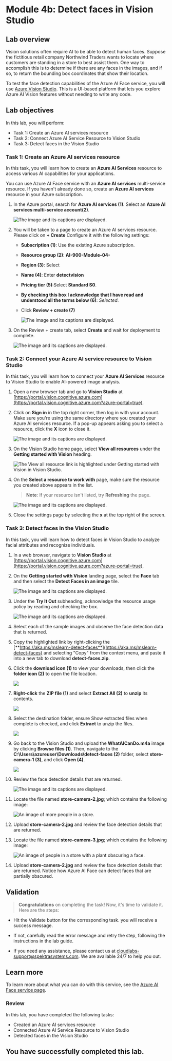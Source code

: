 # Module 4b: Detect faces in Vision Studio

## Lab overview

Vision solutions often require AI to be able to detect human faces. Suppose the fictitious retail company Northwind Traders wants to locate where customers are standing in a store to best assist them. One way to accomplish this is to determine if there are any faces in the images, and if so, to return the bounding box coordinates that show their location.

To test the face detection capabilities of the Azure AI Face service, you will use [Azure Vision Studio](https://portal.vision.cognitive.azure.com/). This is a UI-based platform that lets you explore Azure AI Vision features without needing to write any code.

## Lab objectives

In this lab, you will perform:
-  Task 1: Create an Azure AI services resource
-  Task 2: Connect Azure AI Service Resource to Vision Studio
-  Task 3: Detect faces in the Vision Studio

### Task 1: Create an Azure AI services resource

In this task, you will learn how to create an **Azure AI Services** resource to access various AI capabilities for your applications.

You can use Azure AI Face service with an **Azure AI services** multi-service resource. If you haven't already done so, create an **Azure AI services** resource in your Azure subscription.

1. In the Azure portal,  search for **Azure AI services (1)**. Select an **Azure AI services multi-service account(2)**.

    ![The image and its captions are displayed.](./media/aiservice.png)

1. You will be taken to a page to create an Azure AI services resource. Please click on **+ Create** Configure it with the following settings:
   
    - **Subscription (1)**: Use the existing Azure subscription.
    - **Resource group (2)**: **AI-900-Module-04-<inject key="DeploymentID" enableCopy="false" />**
    - **Region (3)**: Select **<inject key="location" enableCopy="false"/>**
    - **Name (4)**: Enter **detectvision<inject key="DeploymentID" enableCopy="false"/>**
    - **Pricing tier (5)**:Select **Standard S0**.
    - **By checking this box I acknowledge that I have read and understood all the terms below (6)**: *Selected*.
    - Click **Review + create (7)** 

      ![The image and its captions are displayed.](./media/dev2n4.png)

1. On the Review + create tab, select **Create** and wait for deployment to complete.
 
     ![The image and its captions are displayed.](./media/4-5.png)
  
### Task 2: Connect your Azure AI service resource to Vision Studio

In this task, you will learn how to connect your **Azure AI Services** resource to Vision Studio to enable AI-powered image analysis.

1. Open a new browser tab and go to **Vision Studio** at [https://portal.vision.cognitive.azure.com](https://portal.vision.cognitive.azure.com?azure-portal=true).

1. Click on **Sign in** in the top right corner, then log in with your account. Make sure you're using the same directory where you created your Azure AI services resource. If a pop-up appears asking you to select a resource, click the **X** icon to close it.

   ![The image and its captions are displayed.](./media/4-6.png)

1. On the Vision Studio home page, select **View all resources** under the **Getting started with Vision** heading.

    ![The View all resource link is highlighted under Getting started with Vision in Vision Studio.](./media/analyze-images-vision/vision-resources.png)

1. On the **Select a resource to work with** page, make sure the resource you created above appears in the list. 

    > **Note**: If your resource isn't listed, try **Refreshing** the page.

    ![The image and its captions are displayed.](./media/ai-900-02.png)
   
1. Close the settings page by selecting the **x** at the top right of the screen.

### Task 3: Detect faces in the Vision Studio 

In this task, you will learn how to detect faces in Vision Studio to analyze facial attributes and recognize individuals.

1. In a web browser, navigate to **Vision Studio** at [https://portal.vision.cognitive.azure.com](https://portal.vision.cognitive.azure.com?azure-portal=true).

1. On the **Getting started with Vision** landing page, select the **Face** tab and then select the **Detect Faces in an image** tile.

    ![The image and its captions are displayed.](./media/lab4-1.png)

1. Under the **Try It Out** subheading, acknowledge the resource usage policy by reading and checking the box.

    ![The image and its captions are displayed.](./media/lab4-4.png)

1. Select each of the sample images and observe the face detection data that is returned.

1. Copy the highlighted link by right-clicking the [**https://aka.ms/mslearn-detect-faces**](https://aka.ms/mslearn-detect-faces) and selecting "Copy" from the context menu, and paste it into a new tab to download **detect-faces.zip**. 

1. Click the **download icon (1)** to view your downloads, then click the **folder icon (2)** to open the file location.

   ![](./media/4-1.png)

1. **Right-click** the **ZIP file (1)**  and select **Extract All (2)** to **unzip** its contents. 

   ![](./media/4-2.png)

1. Select the destination folder, ensure Show extracted files when complete is checked, and click **Extract** to unzip the files. 

   ![](./media/4-3.png)

1. Go back to the Vision Studio  and upload the **WhatAICanDo.m4a** image by clicking **Browse files (1)**. Then, navigate to the **C:\Users\azureuser\Downloads\detect-faces (2)** folder, select **store-camera-1 (3)**, and click **Open (4)**.

   ![](./media/4-4.png)

1. Review the face detection details that are returned.

    ![The image and its captions are displayed.](./media/lab4-2.png)

1. Locate the file named **store-camera-2.jpg**; which contains the following image:

    ![An image of more people in a store.](./media/create-face-solutions/store-camera-2.jpg)

1. Upload **store-camera-2.jpg** and review the face detection details that are returned.

1. Locate the file named **store-camera-3.jpg**; which contains the following image:

    ![An image of people in a store with a plant obscuring a face.](./media/create-face-solutions/store-camera-3.jpg)

1. Upload **store-camera-2.jpg** and review the face detection details that are returned. Notice how Azure AI Face can detect faces that are partially obscured. 

## Validation

> **Congratulations** on completing the task! Now, it's time to validate it. Here are the steps:
 
- Hit the Validate button for the corresponding task. you will receive a success message. 
- If not, carefully read the error message and retry the step, following the instructions in the lab guide.
- If you need any assistance, please contact us at cloudlabs-support@spektrasystems.com. We are available 24/7 to help you out.

   <validation step="b774c119-03ee-46b1-b09e-611e0652ec06" />

## Learn more

To learn more about what you can do with this service, see the [Azure AI Face service page](https://learn.microsoft.com/azure/ai-services/computer-vision/overview-identity).

### Review
In this lab, you have completed the following tasks:

- Created an Azure AI services resource
- Connected Azure AI Service Resource to Vision Studio
- Detected faces in the Vision Studio


  
## You have successfully completed this lab.

